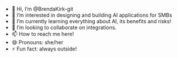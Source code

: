 - 👋 Hi, I’m @BrendaKirk-git
- 👀 I’m interested in designing and building AI applications for SMBs
- 🌱 I’m currently learning everything about AI, its benefits and risks! 
- 💞️ I’m looking to collaborate on integrations.
- 📫 How to reach me here!
- 😄 Pronouns: she/her
- ⚡ Fun fact: always outside! 

<!---
BrendaKirk-git/BrendaKirk-git is a ✨ special ✨ repository because its `README.md` (this file) appears on your GitHub profile.
You can click the Preview link to take a look at your changes.
--->
